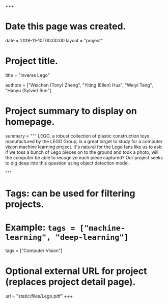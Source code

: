 +++
# Date this page was created.
date = 2018-11-10T00:00:00
layout = "project"

# Project title.
title = "Inverse Lego"

authors = ["Weichen (Tony) Zheng", "Yiting (Ellen) Hua", "Weiyi Tang", "Hanyu (Sylvie) Sun"]

# Project summary to display on homepage.
summary = """
LEGO, a robust collection of plastic construction toys manufactured by the LEGO Group, is a great target to study for a computer vision machine learning project. It's natural for the Lego fans like us to ask: if we toss a bunch of Lego pieces on to the ground and took a photo, will the computer be able to recognize each piece captured? Our project seeks to dig deep into this question using object detection model.
 
 """

# Tags: can be used for filtering projects.
# Example: `tags = ["machine-learning", "deep-learning"]`
tags = ["Computer Vision"]

# Optional external URL for project (replaces project detail page).
url = "static/files/Lego.pdf"
+++
